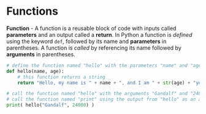 # Functions

**Function** - A function is a reusable block of code with inputs called **parameters** and an output called a **return**. In Python a function is *defined* using the keyword `def`, followed by its name and **parameters** in parentheses. A function is *called* by referencing its name followed by **arguments** in parentheses.

```py
# define the function named "hello" with the parameters "name" and "age"
def hello(name, age):
	# this function returns a string
	return "Hello, my name is " + name + ", and I am " + str(age) + "years old!"

# call the function named "hello" with the arguments "Gandalf" and "24000"
# call the function named "print" using the output from "hello" as an argument
print( hello("Gandalf", 24000) )
```
